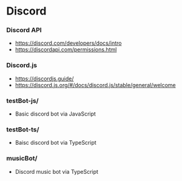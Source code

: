 # Discord

### Discord API
- https://discord.com/developers/docs/intro
- https://discordapi.com/permissions.html

### Discord.js
- https://discordjs.guide/
- https://discord.js.org/#/docs/discord.js/stable/general/welcome

### testBot-js/
- Basic discord bot via JavaScript

### testBot-ts/
- Baisc discord bot via TypeScript

### musicBot/
- Discord music bot via TypeScript